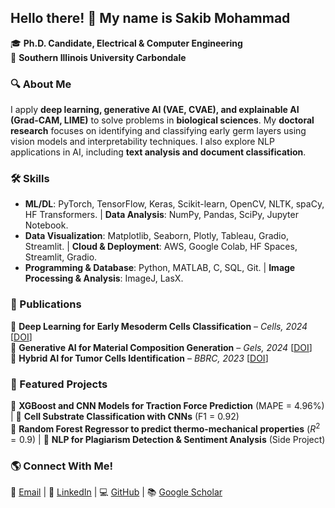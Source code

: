 ## Hello there! 👋 My name is Sakib Mohammad

🎓 **Ph.D. Candidate, Electrical & Computer Engineering**  
📍 **Southern Illinois University Carbondale**  

### 🔍 About Me
I apply **deep learning, generative AI (VAE, CVAE), and explainable AI (Grad-CAM, LIME)** to solve problems in **biological sciences**. My **doctoral research** focuses on identifying and classifying early germ layers using vision models and interpretability techniques. I also explore NLP applications in AI, including **text analysis and document classification**.  

### 🛠 Skills
- **ML/DL**: PyTorch, TensorFlow, Keras, Scikit-learn, OpenCV, NLTK, spaCy, HF Transformers. | **Data Analysis**: NumPy, Pandas, SciPy, Jupyter Notebook.  
- **Data Visualization**: Matplotlib, Seaborn, Plotly, Tableau, Gradio, Streamlit. | **Cloud & Deployment**: AWS, Google Colab, HF Spaces, Streamlit, Gradio. 
- **Programming & Database**: Python, MATLAB, C, SQL, Git. | **Image Processing & Analysis**: ImageJ, LasX.    

### 📝 Publications
📜 **Deep Learning for Early Mesoderm Cells Classification** – *Cells, 2024* [[DOI](https://doi.org/10.3390/cells13060534)]  
📜 **Generative AI for Material Composition Generation** – *Gels, 2024* [[DOI](https://doi.org/10.3390/gels10100660)]  
📜 **Hybrid AI for Tumor Cells Identification** – *BBRC, 2023* [[DOI](https://doi.org/10.1016/j.bbrc.2023.08.015)]  

### 🚀 Featured Projects
🔹 **XGBoost and CNN Models for Traction Force Prediction** (MAPE = 4.96%) | 🔹 **Cell Substrate Classification with CNNs** (F1 = 0.92)  
🔹 **Random Forest Regressor to predict thermo-mechanical properties** ($R^2 = 0.9$) | 🔹 **NLP for Plagiarism Detection & Sentiment Analysis** (Side Project)  

### 🌎 Connect With Me!
📧 [Email](mailto:sakibmohammad1994@gmail.com) | 🔗 [LinkedIn](https://www.linkedin.com/in/sakibmohammad1) | 💻 [GitHub](https://github.com/sakibmohammad) | 📚 [Google Scholar](https://scholar.google.com/citations?user=4wFZT0AAAAAJ&hl=en)  
